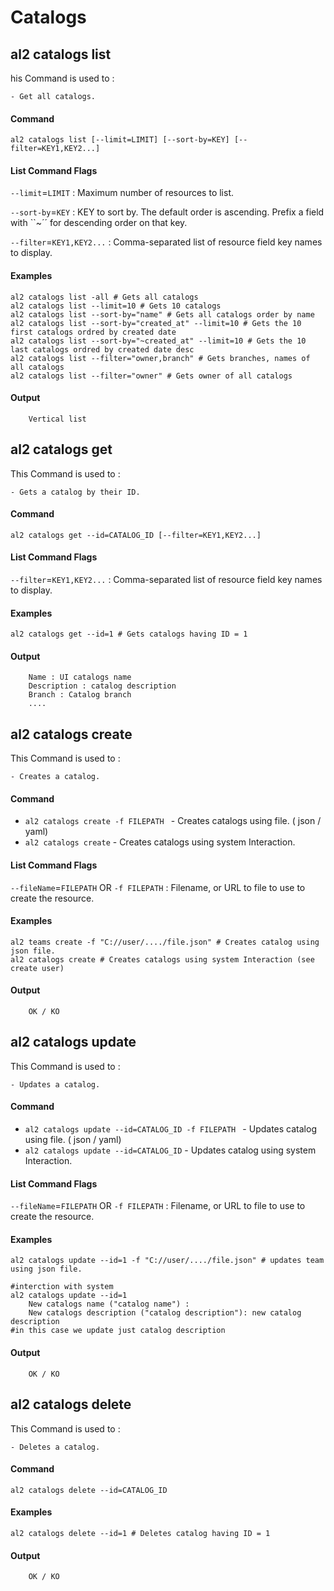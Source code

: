 # Catalogs

## al2 catalogs list
his Command is used to : 

	- Get all catalogs.

#### Command

```shell
al2 catalogs list [--limit=LIMIT] [--sort-by=KEY] [--filter=KEY1,KEY2...]
```

#### List Command Flags
`--limit`=`LIMIT` : Maximum number of resources to list.

`--sort-by`=`KEY` : KEY to sort by. The default order is ascending. Prefix a field with ``~´´ for descending order on that key. 

`--filter`=`KEY1,KEY2...` : Comma-separated list of resource field key names to display.


#### Examples

```shell
al2 catalogs list -all # Gets all catalogs
al2 catalogs list --limit=10 # Gets 10 catalogs
al2 catalogs list --sort-by="name" # Gets all catalogs order by name
al2 catalogs list --sort-by="created_at" --limit=10 # Gets the 10 first catalogs ordred by created date
al2 catalogs list --sort-by="~created_at" --limit=10 # Gets the 10 last catalogs ordred by created date desc
al2 catalogs list --filter="owner,branch" # Gets branches, names of all catalogs
al2 catalogs list --filter="owner" # Gets owner of all catalogs
```

#### Output
```shell
	Vertical list
```
#### 


## al2 catalogs get
This Command is used to : 

	- Gets a catalog by their ID.

#### Command

```shell
al2 catalogs get --id=CATALOG_ID [--filter=KEY1,KEY2...]
```
#### List Command Flags
`--filter`=`KEY1,KEY2...` : Comma-separated list of resource field key names to display.


#### Examples

```shell
al2 catalogs get --id=1 # Gets catalogs having ID = 1
```

#### Output
```shell
	Name : UI catalogs name
	Description : catalog description
	Branch : Catalog branch
	....
```
#### 


## al2 catalogs create
This Command is used to : 

	- Creates a catalog.

#### Command

* `al2 catalogs create -f FILEPATH ` - Creates catalogs using file. ( json / yaml)
* `al2 catalogs create` - Creates catalogs using system Interaction.

#### List Command Flags
`--fileName`=`FILEPATH` OR `-f FILEPATH` : Filename, or URL to file to use to create the resource.

#### Examples

```shell
al2 teams create -f "C://user/..../file.json" # Creates catalog using json file.
al2 catalogs create # Creates catalogs using system Interaction (see create user)
```

#### Output
```shell
	OK / KO
```
#### 

## al2 catalogs update
This Command is used to : 

	- Updates a catalog.

#### Command

* `al2 catalogs update --id=CATALOG_ID -f FILEPATH ` - Updates catalog using file. ( json / yaml)
* `al2 catalogs update --id=CATALOG_ID` - Updates catalog using system Interaction.

#### List Command Flags
`--fileName`=`FILEPATH` OR `-f FILEPATH` : Filename, or URL to file to use to create the resource.


#### Examples

```shell
al2 catalogs update --id=1 -f "C://user/..../file.json" # updates team using json file.

#interction with system
al2 catalogs update --id=1
	New catalogs name ("catalog name") :
	New catalogs description ("catalog description"): new catalog description
#in this case we update just catalog description
```

#### Output
```shell
	OK / KO
```
#### 



## al2 catalogs delete
This Command is used to : 

	- Deletes a catalog.

#### Command

```shell
al2 catalogs delete --id=CATALOG_ID
```

#### Examples

```shell
al2 catalogs delete --id=1 # Deletes catalog having ID = 1
```

#### Output
```shell
	OK / KO
```
#### 
